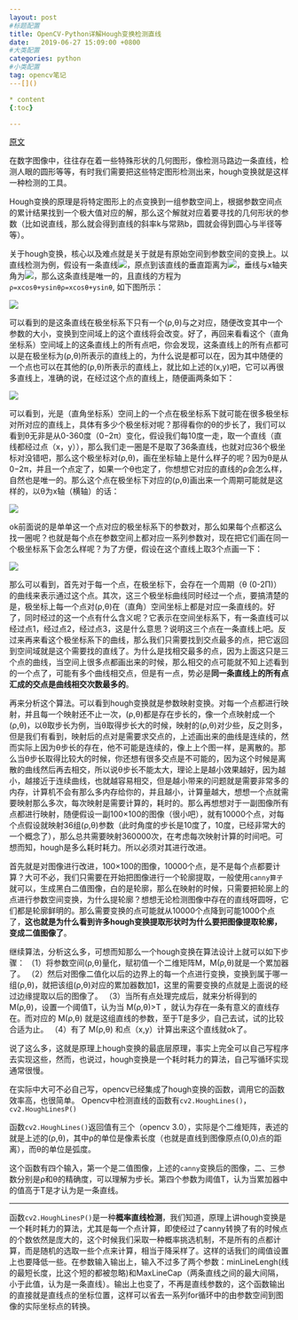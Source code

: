 ```yaml
---
layout: post
#标题配置
title: OpenCV-Python详解Hough变换检测直线
date:   2019-06-27 15:09:00 +0800
#大类配置
categories: python
#小类配置
tag: opencv笔记
---[]()

* content
{:toc}

---
```


[原文](https://blog.csdn.net/on2way/article/details/47028969) 

在数字图像中，往往存在着一些特殊形状的几何图形，像检测马路边一条直线，检测人眼的圆形等等，有时我们需要把这些特定图形检测出来，hough变换就是这样一种检测的工具。

Hough变换的原理是将特定图形上的点变换到一组参数空间上，根据参数空间点的累计结果找到一个极大值对应的解，那么这个解就对应着要寻找的几何形状的参数（比如说直线，那么就会得到直线的斜率k与常熟b，圆就会得到圆心与半径等等）。

关于hough变换，核心以及难点就是关于就是有原始空间到参数空间的变换上。以直线检测为例，假设有一条直线![](http://latex.codecogs.com/svg.latex?\L)，原点到该直线的垂直距离为![](http://latex.codecogs.com/svg.latex?\rho)，垂线与x轴夹角为![](http://latex.codecogs.com/svg.latex?\theta)，那么这条直线是唯一的，且直线的方程为 `ρ=xcosθ+ysinθρ=xcosθ+ysinθ`, 如下图所示：

![](/styles/images/2019-06-26-detals-of-hough/l.jpg)

可以看到的是这条直线在极坐标系下只有一个(ρ,θ)与之对应，随便改变其中一个参数的大小，变换到空间域上的这个直线将会改变。好了，再回来看看这个（直角坐标系）空间域上的这条直线上的所有点吧，你会发现，这条直线上的所有点都可以是在极坐标为(ρ,θ)所表示的直线上的，为什么说是都可以在，因为其中随便的一个点也可以在其他的(ρ,θ)所表示的直线上，就比如上述的(x,y)吧，它可以再很多直线上，准确的说，在经过这个点的直线上，随便画两条如下： 

![](/styles/images/2019-06-26-detals-of-hough/2.jpg)

可以看到，光是（直角坐标系）空间上的一个点在极坐标系下就可能在很多极坐标对所对应的直线上，具体有多少个极坐标对呢？那得看你的θ的步长了，我们可以看到θ无非是从0-360度（0−2π）变化，假设我们每10度一走，取一个直线（直线都经过点（x，y）），那么我们走一圈是不是取了36条直线，也就对应36个极坐标对没错吧，那么这个极坐标对(ρ,θ)，画在坐标轴上是什么样子的呢？因为θ是从0−2π，并且一个点定了，如果一个θ也定了，你想想它对应的直线的ρ会怎么样，自然也是唯一的。那么这个点在极坐标下对应的(ρ,θ)画出来一个周期可能就是这样的，以θ为x轴（横轴）的话：

![](/styles/images/2019-06-26-detals-of-hough/3.jpg)

ok前面说的是单单这一个点对应的极坐标系下的参数对，那么如果每个点都这么找一圈呢？也就是每个点在参数空间上都对应一系列参数对，现在把它们画在同一个极坐标系下会怎么样呢？为了方便，假设在这个直线上取3个点画一下： 

![](/styles/images/2019-06-26-detals-of-hough/4.jpg)

那么可以看到，首先对于每一个点，在极坐标下，会存在一个周期（θ (0-2Π)）的曲线来表示通过这个点。其次，这三个极坐标曲线同时经过一个点，要搞清楚的是，极坐标上每一个点对(ρ,θ)在（直角）空间坐标上都是对应一条直线的。好了，同时经过的这一个点有什么含义呢？它表示在空间坐标系下，有一条直线可以经过点1，经过点2，经过点3，这是什么意思？说明这三个点在一条直线上吧。反过来再来看这个极坐标系下的曲线，那么我们只需要找到交点最多的点，把它返回到空间域就是这个需要找的直线了。为什么是找相交最多的点，因为上面这只是三个点的曲线，当空间上很多点都画出来的时候，那么相交的点可能就不知上述看到的一个点了，可能有多个曲线相交点，但是有一点，势必是**同一条直线上的所有点汇成的交点是曲线相交次数最多的**。

再来分析这个算法。可以看到hough变换就是参数映射变换。对每一个点都进行映射，并且每一个映射还不止一次，(ρ,θ)都是存在步长的，像一个点映射成一个(ρ,θ)，以θ取步长为例，当θ取得步长大的时候，映射的(ρ,θ)对少些，反之则多，但是我们有看到，映射后的点对是需要求交点的，上述画出来的曲线是连续的，然而实际上因为θ步长的存在，他不可能是连续的，像上上个图一样，是离散的。那么当θ步长取得比较大的时候，你还想有很多交点是不可能的，因为这个时候是离散的曲线然后再去相交，所以说θ步长不能太大，理论上是越小效果越好，因为越小，越接近于连续曲线，也就越容易相交，但是越小带来的问题就是需要非常多的内存，计算机不会有那么多内存给你的，并且越小，计算量越大，想想一个点就需要映射那么多次，每次映射是需要计算的，耗时的。那么再想想对于一副图像所有点都进行映射，随便假设一副100×100的图像（很小吧），就有10000个点，对每个点假设就映射36组(ρ,θ)参数（此时角度的步长是10度了，10度，已经非常大的一个概念了），那么总共需要映射360000次，在考虑每次映射计算的时间吧。可想而知，hough是多么耗时耗力。所以必须对其进行改进。

首先就是对图像进行改进，100×100的图像，10000个点，是不是每个点都要计算？大可不必，我们只需要在开始把图像进行一个轮廓提取，一般使用`canny算子`就可以，生成黑白二值图像，白的是轮廓，那么在映射的时候，只需要把轮廓上的点进行参数空间变换，为什么提轮廓？想想无论检测图像中存在的直线呀圆呀，它们都是轮廓鲜明的。那么需要变换的点可能就从10000个点降到可能1000个点了，**这也就是为什么看到许多hough变换提取形状时为什么要把图像提取轮廓，变成二值图像了**。

继续算法，分析这么多，可想而知那么一个hough变换在算法设计上就可以如下步骤： 
（1）将参数空间(ρ,θ)量化，赋初值一个二维矩阵M，M(ρ,θ)就是一个累加器了。 
（2）然后对图像二值化以后的边界上的每一个点进行变换，变换到属于哪一组(ρ,θ)，就把该组(ρ,θ)对应的累加器数加1，这里的需要变换的点就是上面说的经过边缘提取以后的图像了。 
（3）当所有点处理完成后，就来分析得到的M(ρ,θ)，设置一个阈值T，认为当 M(ρ,θ)>T ，就认为存在一条有意义的直线存在。而对应的 M(ρ,θ) 就是这组直线的参数，至于T是多少，自己去试，试的比较合适为止。 
（4）有了 M(ρ,θ) 和点（x,y）计算出来这个直线就ok了。

说了这么多，这就是原理上hough变换的最底层原理，事实上完全可以自己写程序去实现这些，然而，也说过，hough变换是一个耗时耗力的算法，自己写循环实现通常很慢。

在实际中大可不必自己写，opencv已经集成了hough变换的函数，调用它的函数效率高，也很简单。 
Opencv中检测直线的函数有`cv2.HoughLines()`，`cv2.HoughLinesP()`

函数`cv2.HoughLines()`返回值有三个（opencv 3.0），实际是个二维矩阵，表述的就是上述的(ρ,θ)，其中ρ的单位是像素长度（也就是直线到图像原点(0,0)点的距离），而θ的单位是弧度。

这个函数有四个输入，第一个是二值图像，上述的`canny`变换后的图像，二、三参数分别是ρ和θ的精确度，可以理解为步长。第四个参数为阈值T，认为当累加器中的值高于T是才认为是一条直线。

---

函数`cv2.HoughLinesP()`是一种**概率直线检测**，我们知道，原理上讲hough变换是一个耗时耗力的算法，尤其是每一个点计算，即使经过了canny转换了有的时候点的个数依然是庞大的，这个时候我们采取一种概率挑选机制，不是所有的点都计算，而是随机的选取一些个点来计算，相当于降采样了。这样的话我们的阈值设置上也要降低一些。在参数输入输出上，输入不过多了两个参数：minLineLengh(线的最短长度，比这个短的都被忽略)和MaxLineCap（两条直线之间的最大间隔，小于此值，认为是一条直线）。输出上也变了，不再是直线参数的，这个函数输出的直接就是直线点的坐标位置，这样可以省去一系列for循环中的由参数空间到图像的实际坐标点的转换。
